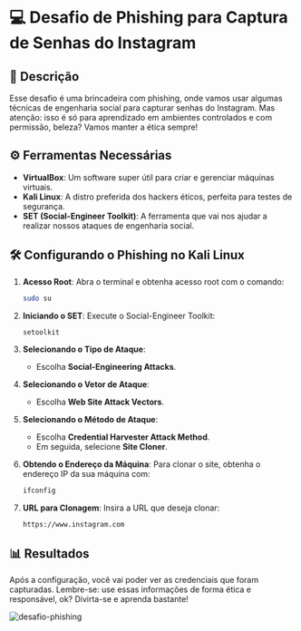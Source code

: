 # 💻 Desafio de Phishing para Captura de Senhas do Instagram

## 📜 Descrição
Esse desafio é uma brincadeira com phishing, onde vamos usar algumas técnicas de engenharia social para capturar senhas do Instagram. Mas atenção: isso é só para aprendizado em ambientes controlados e com permissão, beleza? Vamos manter a ética sempre!

## ⚙️ Ferramentas Necessárias
- **VirtualBox**: Um software super útil para criar e gerenciar máquinas virtuais.
- **Kali Linux**: A distro preferida dos hackers éticos, perfeita para testes de segurança.
- **SET (Social-Engineer Toolkit)**: A ferramenta que vai nos ajudar a realizar nossos ataques de engenharia social.
  
## 🛠️ Configurando o Phishing no Kali Linux

1. **Acesso Root**: Abra o terminal e obtenha acesso root com o comando:
   ```bash
   sudo su
   ```

2. **Iniciando o SET**: Execute o Social-Engineer Toolkit:
   ```bash
   setoolkit
   ```

3. **Selecionando o Tipo de Ataque**:
   - Escolha **Social-Engineering Attacks**.

4. **Selecionando o Vetor de Ataque**:
   - Escolha **Web Site Attack Vectors**.

5. **Selecionando o Método de Ataque**:
   - Escolha **Credential Harvester Attack Method**.
   - Em seguida, selecione **Site Cloner**.

6. **Obtendo o Endereço da Máquina**: Para clonar o site, obtenha o endereço IP da sua máquina com:
   ```bash
   ifconfig
   ```

7. **URL para Clonagem**: Insira a URL que deseja clonar:
   ```plaintext
   https://www.instagram.com
   ```

## 📊 Resultados
Após a configuração, você vai poder ver as credenciais que foram capturadas. 
Lembre-se: use essas informações de forma ética e responsável, ok? Divirta-se e aprenda bastante!

![desafio-phishing](https://github.com/user-attachments/assets/82855a91-b9a8-450c-8fee-4b3529075b36)

